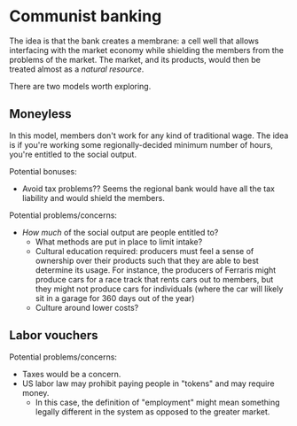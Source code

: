 # Communist banking

The idea is that the bank creates a membrane: a cell well that allows interfacing with the market economy while shielding the members from the problems of the market. The market, and its products, would then be treated almost as a *natural resource*.

There are two models worth exploring.

## Moneyless

In this model, members don't work for any kind of traditional wage. The idea is if you're working some regionally-decided minimum number of hours, you're entitled to the social output.

Potential bonuses:

- Avoid tax problems?? Seems the regional bank would have all the tax liability and would shield the members.

Potential problems/concerns:

- *How much* of the social output are people entitled to?
  - What methods are put in place to limit intake?
  - Cultural education required: producers must feel a sense of ownership over their products such that they are able to best determine its usage. For instance, the producers of Ferraris might produce cars for a race track that rents cars out to members, but they might not produce cars for individuals (where the car will likely sit in a garage for 360 days out of the year)
  - Culture around lower costs?

## Labor vouchers

Potential problems/concerns:

- Taxes would be a concern.
- US labor law may prohibit paying people in "tokens" and may require money.
  - In this case, the definition of "employment" might mean something legally different in the system as opposed to the greater market.

